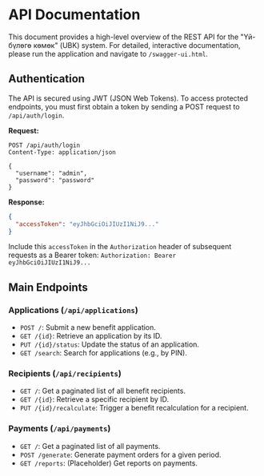 # API Documentation

This document provides a high-level overview of the REST API for the "Үй-бүлөгө көмөк" (UBK) system. For detailed, interactive documentation, please run the application and navigate to `/swagger-ui.html`.

## Authentication

The API is secured using JWT (JSON Web Tokens). To access protected endpoints, you must first obtain a token by sending a POST request to `/api/auth/login`.

**Request:**
```http
POST /api/auth/login
Content-Type: application/json

{
  "username": "admin",
  "password": "password"
}
```

**Response:**
```json
{
  "accessToken": "eyJhbGciOiJIUzI1NiJ9..."
}
```

Include this `accessToken` in the `Authorization` header of subsequent requests as a Bearer token:
`Authorization: Bearer eyJhbGciOiJIUzI1NiJ9...`

## Main Endpoints

### Applications (`/api/applications`)
- `POST /`: Submit a new benefit application.
- `GET /{id}`: Retrieve an application by its ID.
- `PUT /{id}/status`: Update the status of an application.
- `GET /search`: Search for applications (e.g., by PIN).

### Recipients (`/api/recipients`)
- `GET /`: Get a paginated list of all benefit recipients.
- `GET /{id}`: Retrieve a specific recipient by ID.
- `PUT /{id}/recalculate`: Trigger a benefit recalculation for a recipient.

### Payments (`/api/payments`)
- `GET /`: Get a paginated list of all payments.
- `POST /generate`: Generate payment orders for a given period.
- `GET /reports`: (Placeholder) Get reports on payments.
